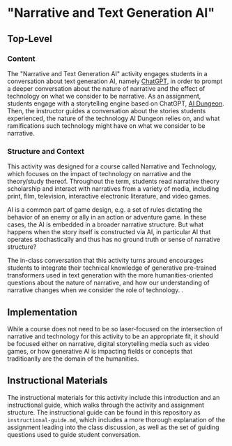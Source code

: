 # "Narrative and Text Generation AI"
## Top-Level
### Content
The "Narrative and Text Generation AI" activity engages students in a conversation about text generation AI, namely [ChatGPT](https://openai.com/blog/chatgpt), in order to prompt a deeper conversation about the nature of narrative and the effect of technology on what we consider to be narrative. As an assignment, students engage with a storytelling engine based on ChatGPT, [AI Dungeon](https://beta.aidungeon.com/). Then, the instructor guides a conversation about the stories students experienced, the nature of the technology AI Dungeon relies on, and what ramifications such technology might have on what we consider to be narrative.

### Structure and Context
This activity was designed for a course called Narrative and Technology, which focuses on the impact of technology on narrative and the theory/study thereof. Throughout the term, students read narrative theory scholarship and interact with narratives from a variety of media, including print, film, television, interactive electronic literature, and video games.

AI is a common part of game design, e.g. a set of rules dictating the behavior of an enemy or ally in an action or adventure game. In these cases, the AI is embedded in a broader narrative structure. But what happens when the story itself is constructed via AI, in particular AI that operates stochastically and thus has no ground truth or sense of narrative structure?

The in-class conversation that this activity turns around encourages students to integrate their technical knowledge of generative pre-trained transformers used in text generation with the more humanities-oriented questions about the nature of narrative, and how our understanding of narrative changes when we consider the role of technology. .

## Implementation
While a course does not need to be so laser-focused on the intersection of narrative and technology for this activity to be an appropriate fit, it should be focused either on narrative, digital storytelling media such as video games, or how generative AI is impacting fields or concepts that traditioanlly are the domain of the humanities.

## Instructional Materials
The instructional materials for this activity include this introduction and an instructional guide, which walks through the activity and assignment structure. The instructional guide can be found in this repository as `instructional-guide.md`, which includes a more thorough explanation of the assignment leading into the class discussion, as well as the set of guiding questions used to guide student conversation.
